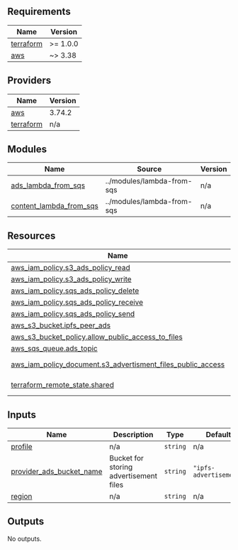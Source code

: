 <!-- BEGIN_TF_DOCS -->
## Requirements

| Name | Version |
|------|---------|
| <a name="requirement_terraform"></a> [terraform](#requirement\_terraform) | >= 1.0.0 |
| <a name="requirement_aws"></a> [aws](#requirement\_aws) | ~> 3.38 |

## Providers

| Name | Version |
|------|---------|
| <a name="provider_aws"></a> [aws](#provider\_aws) | 3.74.2 |
| <a name="provider_terraform"></a> [terraform](#provider\_terraform) | n/a |

## Modules

| Name | Source | Version |
|------|--------|---------|
| <a name="module_ads_lambda_from_sqs"></a> [ads\_lambda\_from\_sqs](#module\_ads\_lambda\_from\_sqs) | ../modules/lambda-from-sqs | n/a |
| <a name="module_content_lambda_from_sqs"></a> [content\_lambda\_from\_sqs](#module\_content\_lambda\_from\_sqs) | ../modules/lambda-from-sqs | n/a |

## Resources

| Name | Type |
|------|------|
| [aws_iam_policy.s3_ads_policy_read](https://registry.terraform.io/providers/hashicorp/aws/latest/docs/resources/iam_policy) | resource |
| [aws_iam_policy.s3_ads_policy_write](https://registry.terraform.io/providers/hashicorp/aws/latest/docs/resources/iam_policy) | resource |
| [aws_iam_policy.sqs_ads_policy_delete](https://registry.terraform.io/providers/hashicorp/aws/latest/docs/resources/iam_policy) | resource |
| [aws_iam_policy.sqs_ads_policy_receive](https://registry.terraform.io/providers/hashicorp/aws/latest/docs/resources/iam_policy) | resource |
| [aws_iam_policy.sqs_ads_policy_send](https://registry.terraform.io/providers/hashicorp/aws/latest/docs/resources/iam_policy) | resource |
| [aws_s3_bucket.ipfs_peer_ads](https://registry.terraform.io/providers/hashicorp/aws/latest/docs/resources/s3_bucket) | resource |
| [aws_s3_bucket_policy.allow_public_access_to_files](https://registry.terraform.io/providers/hashicorp/aws/latest/docs/resources/s3_bucket_policy) | resource |
| [aws_sqs_queue.ads_topic](https://registry.terraform.io/providers/hashicorp/aws/latest/docs/resources/sqs_queue) | resource |
| [aws_iam_policy_document.s3_advertisment_files_public_access](https://registry.terraform.io/providers/hashicorp/aws/latest/docs/data-sources/iam_policy_document) | data source |
| [terraform_remote_state.shared](https://registry.terraform.io/providers/hashicorp/terraform/latest/docs/data-sources/remote_state) | data source |

## Inputs

| Name | Description | Type | Default | Required |
|------|-------------|------|---------|:--------:|
| <a name="input_profile"></a> [profile](#input\_profile) | n/a | `string` | n/a | yes |
| <a name="input_provider_ads_bucket_name"></a> [provider\_ads\_bucket\_name](#input\_provider\_ads\_bucket\_name) | Bucket for storing advertisement files | `string` | `"ipfs-advertisement"` | no |
| <a name="input_region"></a> [region](#input\_region) | n/a | `string` | n/a | yes |

## Outputs

No outputs.
<!-- END_TF_DOCS -->
